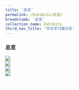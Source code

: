 ```yaml
---
title: '总览'
permalink: /Exhibits/总览/
breadcrumb: '总览'
collection_name: Exhibits
third_nav_title: '华文学习展示区'
---
```

### 总览
<!-- Global site tag (gtag.js) - Google Ads: 726049306 -->
<script async src="https://www.googletagmanager.com/gtag/js?id=AW-726049306"></script>
<script>
  window.dataLayer = window.dataLayer || [];
  function gtag(){dataLayer.push(arguments);}
  gtag('js', new Date());
  gtag('config', 'AW-726049306');
</script>
<a href="/exhibits/华文学习展示区-chinese-exhibitions-b/moe-curriculum/"><img src="/images/CL-MOE-Curriculum.jpg"></a>
  <br/>
  <a href="/exhibits/华文学习展示区-chinese-exhibitions-c/preschool/"><img src="/images/CL-MOE -Curriculum-New.jpg"></a>
   <br/>
  <a href="/exhibits/华文学习展示区-chinese-exhibitions-d/schools/"><img src="/images/CL-Schools.jpg"></a>
  <br/>
  <a href="/exhibits/华文学习展示区-chinese-exhibitions-e/community-partners/"><img src="/images/CL_Community-Partners.jpg">
  </a>
<div class="btntop"><a href="#top" style="text-decoration:none;"><span style="color:white"><b>Top</b></span></a></div>
